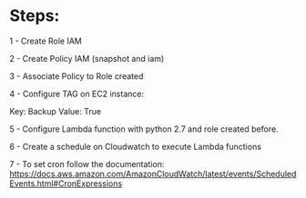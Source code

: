# Steps:

1 - Create Role IAM

2 - Create Policy IAM (snapshot and iam)

3 - Associate Policy to Role created

4 - Configure TAG on EC2 instance:

Key: Backup
Value: True

5 - Configure Lambda function with python 2.7 and role created before.

6 - Create a schedule on Cloudwatch to execute Lambda functions

7 - To set cron follow the documentation: https://docs.aws.amazon.com/AmazonCloudWatch/latest/events/ScheduledEvents.html#CronExpressions
